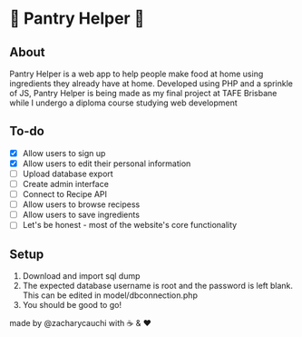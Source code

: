 # :apple: **Pantry Helper** :apple:

## About

Pantry Helper is a web app to help people make food at home using ingredients they already have at home. 
Developed using PHP and a sprinkle of JS, Pantry Helper is being made as my final project at TAFE Brisbane while I undergo a diploma course studying web development

## To-do

- [x] Allow users to sign up
- [x] Allow users to edit their personal information
- [ ] Upload database export
- [ ] Create admin interface
- [ ] Connect to Recipe API
- [ ] Allow users to browse recipess
- [ ] Allow users to save ingredients
- [ ] Let's be honest - most of the website's core functionality

## Setup

1. Download and import sql dump
1. The expected database username is root and the password is left blank. This can be edited in model/dbconnection.php
1. You should be good to go!



made by @zacharycauchi with :coffee: & :heart: